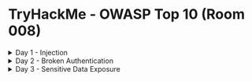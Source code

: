#  TryHackMe - OWASP Top 10 (Room 008)

<details><summary>Day 1 - Injection</summary>
<p>

![](/OWASP%20Top%2010/images/command_inj.png)

<details><summary>Injection</summary>
<p>

## Injection

Injection flaws are very common. These flaws occur because the user controlled input is interpreted as actual commands or parameters by the application. Injection attacks depend on what technologies are being used and how exactly the input is interpreted by these technologies

Some common exmaples include:

* SQL Injection: This occures when user controlled input is passed to SQL queries. As a result, an attacker can pass in SQL queries to manipulate the outcome of such queries
* Command Injection: This occurs when user input is passed to system commands. As a result, an attacker is able to execute arbitrary system commands on application servers

If an attacker is able to successfully pass input that is interpreted correctly, they would be able to do the following:

* Access, Modify and delete information in a database when this input is passed into database queries. This would mean that an attacker can steal sensitive information such as personal details and credentials
* Execute Arbitrary system commands on a server that would allow an attacker to gain access to users' systems. This would enable them to steal sensitive data and carry out more attacks against infrastructure linked to the server on which the command is executed

The main defence for preventing injection attacks is ensuring that user controlled input is not interpreted as queries or commands. There are different ways of doing this:

* Using an allow list: when input is sent to the server, this input is compared to a list of safe input or characters. If the input is marked as safe, then it is processed. Otherwise, it is rejected and the application throws an error
* Stripping input: If the input contains dangerous characters, these characters are removed before they are processed

Dangerous characters or input is classified as any input that can change how the underlying data is processed. Instead of manually constructing allow lists or even just stripping input, there are various libraries that perform these actions for you

</p>
</details>

<details><summary>OS Command Injection</summary>
<p>

## OS Command Injection

Command Injection occures when server-side code in a web application makes a system call on the hosting machine

It is a web vulnerability that allows an attacker to take advantage of that made system call to execute OS commands on the server. Sometimes this won't always end in something malicious, like a `whoami` or just reading files

Command Injection opens up many options for the attacker. The worst thing they could do would be to spawn a reverse shell to become the user that the web server is running as. A simple `;nc -e /bin/bash` is all that is needed and they own the server

Some variants of netcat do not support the `-e` option. You can use a list of [these](http://pentestmonkey.net/cheat-sheet/shells/reverse-shell-cheat-sheet) reverse shells as an alternative

Once the attacker has a foothold on the server, they can start the usual enumeration of your systems and start looking for ways to pivot around

</p>
</details>

<details><summary>Command Injection Practical</summary>
<p>

## What is Active Command Injection?

Blind command injection occurs when the system command made to the server does not return the response to the user in the HTML document. Active command injection will return the response to the user. It can be made visible through several HTML elements

Scenario: EvilCorp has started development on a web based shell but has accidentally left it exposed to the internet. It is nowhere near finished but contains the same command injection vulnerability as before but this time, the response from the system call can be seen on the page

Just like before, look at the sample code from evilshell.php and go over what it is doing and why it makes it active command injection. 

![](/OWASP%20Top%2010/images/evilshell.png)

In pseudocode, the above snippet is doing the following:

1. Checking if the parameter "commandString" is set
2. If it is, then the variable $command_string gets what was passed into the input field
3. The program then goes into a try block to execute the function `passthru($command_string)`. Read the docs on `passthru()` on [PHP's website](https://www.php.net/manual/en/function.passthru.php) but in general, it is executing what gets entered into the input then passing the output directly back to the browser
4. If the try does not succeed, output the error to the page. Generally, this won't output anything because you cannot output stderr but PHP does not let you have a try without a catch

## Ways to Detect Active Command Injection

We know that active command injection occurs when you can see the response from the system call. In the above code, the function `passthru()` is actually what is doing all the work. It is passing the response directly to the document so you can see the fruits of your labour right there.

Since we know that, we can go over some useful commands to try to enumerate the machine a bit further. The function call here to `passthru()` may not always be what is happening behind the scenes

## Commands to Try

### Linux

* whoami
* id
* ifconfig / ip a
* uname -a
* ps -ef

### Windows

* whoami
* vers
* ipconfig
* tasklist
* netstat -an

</p>
</details>

</p>
</details>

<details><summary>Day 2 - Broken Authentication</summary>
<p>

![](/OWASP%20Top%2010/images/broken_auth.png)

<details><summary>Broken Authentication</summary>
<p>

## Broken Authentication

Authentication and session management constitute core components of modern web apps. Authentication allows users to gain access to web applications by verifying their identities

The most common form of authentication is using a username and password mechanism. A user would enter these credentials and the server would verify them. If they were correct, the server would then provide the user's browser with a session cookie

A session cookie is needed because web servers use HTTP(S) to communicate which is stateless. Attaching session cookies means that the server will know who is sending what data

If an attacker is able to find flaws in an authentication mechanism, they would then successfully gain access to other user's accounts. This would allow the attacker to access sensitive data

Some common flaws in authentication mechanisms include:

* Brute force attacks: If a web app uses usernames and passwords, an attacker is able to launch brute force attacks that allow them to guess the username and passwords using multiple authentication attempts
* Use of weak credentials: Web applications should set strong password policies. If applications allow users to set passwords such as `password` or common passwords, then an attacker is able to easily guess them and access user accounts. They can do this without brute forcing and without multiple attempts
* Weak Session Cookies: session cookies are how the server keeps track of users. If session cookies contain predictable values, an attacker can set their own session cookies and access user's accounts

There can be various mitigation techniques for broken authentication mechanisms depending on the exact flaw

* To avoid password guessing attacks, ensure the app enforces a strong password policy
* To avoid brute force attacks, ensure the app enforces an automatic lockout after a certain number of attempts. This would prevent an attacker from launching more brute force attacks
* Implement Multi Factor Authentication - if a user has multiple methods of authentication it would be difficult to get access to both credentials to get access to their account

</p>
</details>

<details><summary>Broken Authentication Practical</summary>
<p>

## Broken Authentication Practical

A lot of times what happens is that developers forget to sanitize the input given by the user in the code of their application, which can make them vulnerable to attacks like SQLi. However, we are going to focus on a vulnerability that happens because of a developer's mistake but is very easy to exploit i.e. re-registration of an existing user

Say there is an existing user with the name __admin__ and now we want to get access to their account. We can re-register that username but with slight modification like "  admin"

Now when you enter that in the username field and enter other information, it will register a new user but that user will have the same right as normal admin. That new user will also be able to see all the content presented under the user __admin__

To see this in action, go to `http://<IP>:8888` and try to register a user name __darren__ you will see that user already exists so then try to register a user " darren" and you will see that you are now logged in and will be able to see the content present only in Darren's account which in our case is the flag that you need to retrieve

</p>
</details>

</p>
</details>

<details><summary>Day 3 - Sensitive Data Exposure</summary>
<p>

![](/OWASP%20Top%2010/images/sens.png)

<details><summary>Sensitive Data Exposure</summary>
<p>

## Sensitive Data Exposure

When a web app accidentally divulges sensitive data, we refer to it as "Sensitive Data Exposure". This is often data directly linked to customers (names, DoBs, financial information, etc...) but could also be more technical information such as usernames and passwords

At more complex levels, this often involves techniques such as a MitM attack where the attacker would force user connections through a device whcih they control, then take advantage of weak encryption on any transmitted data to gain access to the intercepted information

Many examples are much simpler and vulnerabilities can be found in web apps which can be exploited without any advanced networking knowledge

The web app in this box contains one such vulnerability

</p>
</details>

<details><summary>Sensitive Data Exposure - Supporting Material 1</summary>
<p>

## Sensitive Data Exposure - Supporting Material 1

The most common way to store a large amount of data in a format that is easily accessible from many locations at once is in a database. This is obviously perfect for something like a web app, as there may be many users interacting with the website at any one time

Database engines usually follow the Structured Query Language (SQL) synax; however, alternative formats (such as NoSQL) are rising in popularity

In a production environment, it is common to see databases set up on dedicated servers, running a database service such as MySQL, or MariaDB; however, databases can also be stored as files

These databases are referred to as __flat-file__ databases as they are stored as a single file on the computer. Commonly seen on smaller web apps

What happens if the database is stored underneath the root directory of the website (one of the files that a user connecting to the website is able to acecss?) Well, we can download it and query it on our own machine, with full access to everything in the database

The most common format of flag-file database is an __sqlite__ database. These can be interacted with in most programming languages, and have a dedicated client for querying them on the command line. This client is called __sqlite3__ and is installed by default on Kali

To access a local sqlite database, use the `sqlite3 <database_name>` command

From there, you can see the tables in the database by using the `.tables` command

![](/OWASP%20Top%2010/images/sens.png)

At this point, we can dump all of the data from the table, but we won't necessarily know what each column means unless we look at the table information

First, use the `PRAGMA table_info(<table_name>)` command to see the table information. After that, you can use the `SELECT * FROM customers;` to dump the information from the table

![](/OWASP%20Top%2010/images/customers.png)

We can see from the table information that there are four columns:

* custID
* custName
* creditCard
* password

</p>
</details>

<details><summary>Sensitive Data Exposure - Supporting Material 2</summary>
<p>

## Sensitive Data Exposure - Supporting Material 2

In the previous task we found a collection of password hashes. When it comes to hash cracking, Kali comes pre-installed with various tools

For this, we can use the online tool [Crackstation](https://crackstation.net/). This website is extremely good at cracking weak password hashes. For more complicated hashes, we would need more sophisticated tools

Simply paste the hashes we found earlier into the box and hit the `Crack Hashes` button and it should successfully break the password

![](/OWASP%20Top%2010/images/crackstation.png)

</p>
</details>

</p>
</details>